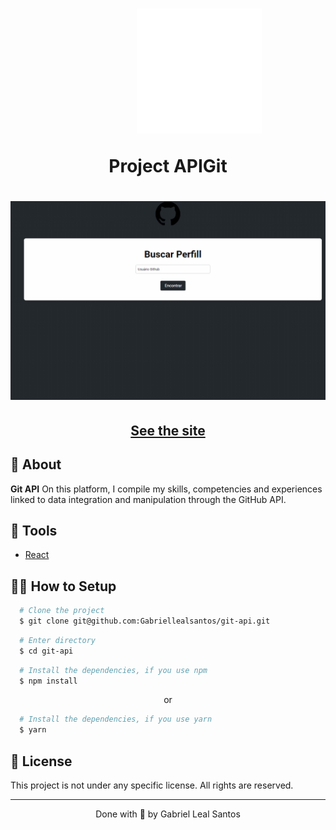 <h1 align="center">
<img src="/src/assets/to_readme/gitImgBranco.svg" width="200" height="200" style="margin-left: 100px;" />


  <p> Project APIGit</p>
</h1>


<h1>
  <img 
    src="src/assets/to_readme/GIF%2010-04-2024%2011-50-03.gif"
  />
</h1>

<h2 align="center">
  <a href="https://git-api-murex.vercel.app" target="_blank">See the site</a>
</h2>


## 🧾 About

**Git API** On this platform, I compile my skills, competencies and experiences linked to data integration and manipulation through the GitHub API.

## 🔧 Tools

- [React](https://reactjs.org)


## 👨‍💻 How to Setup

```bash
  # Clone the project
  $ git clone git@github.com:Gabriellealsantos/git-api.git
```
```bash
  # Enter directory
  $ cd git-api
```

```bash
  # Install the dependencies, if you use npm
  $ npm install
```
<p align="center">or</p>

```bash
  # Install the dependencies, if you use yarn
  $ yarn
```

## 📝 License


This project is not under any specific license. All rights are reserved.

---

<p align="center">Done with 💙 by Gabriel Leal Santos</p>
